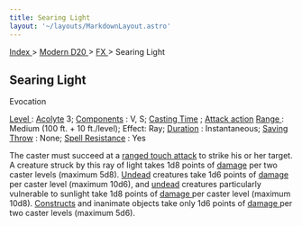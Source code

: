 ```yaml
---
title: Searing Light
layout: '~/layouts/MarkdownLayout.astro'
---
```


[ Index ](/) > [ Modern D20 ](/modern.d20.srd) > [ FX ](/modern.d20.srd/fx) > Searing Light

##  Searing Light

Evocation

[ Level ](/modern.d20.srd/fx/level) : [ Acolyte](/modern.d20.srd/classes/advanced/acolyte) 3; [ Components](/modern.d20.srd/fx/components) : V, S; [ Casting Time](/modern.d20.srd/fx/casting.time) ; [ Attack action](/modern.d20.srd/combat/attack.actions) [ Range ](/modern.d20.srd/fx/range) :
Medium (100 ft. + 10 ft./level); Effect: Ray; [ Duration](/modern.d20.srd/fx/duration) : Instantaneous; [ Saving Throw](/modern.d20.srd/basics/saving.throws) : None; [ Spell Resistance](/modern.d20.srd/special.abilities/spell.resistance) : Yes

The caster must succeed at a [ ranged touch attack](/modern.d20.srd/combat/attack.actions) to strike his or her target. A
creature struck by this ray of light takes 1d8 points of [ damage](/modern.d20.srd/combat/damage) per two caster levels (maximum 5d8). [ Undead](/modern.d20.srd/creature.types/undead) creatures take 1d6 points of [ damage](/modern.d20.srd/combat/damage) per caster level (maximum 10d6), and [ undead](/modern.d20.srd/creature.types/undead) creatures particularly vulnerable to
sunlight take 1d8 points of [ damage ](/modern.d20.srd/combat/damage) per
caster level (maximum 10d8). [ Constructs](/modern.d20.srd/creature.types/construct) and inanimate objects take only
1d6 points of [ damage ](/modern.d20.srd/combat/damage) per two caster levels
(maximum 5d6).

